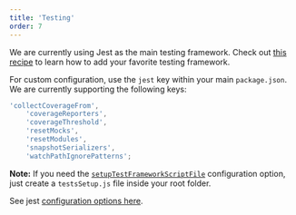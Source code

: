 ```yaml
---
title: 'Testing'
order: 7
---
```


We are currently using Jest as the main testing framework.
Check out [this recipe](/scripts-recipes#testing-with-enzyme) to learn how to add your favorite testing framework.

For custom configuration, use the `jest` key within your main `package.json`. We are currently supporting the following keys:

```js
'collectCoverageFrom',
	'coverageReporters',
	'coverageThreshold',
	'resetMocks',
	'resetModules',
	'snapshotSerializers',
	'watchPathIgnorePatterns';
```

**Note:** If you need the [`setupTestFrameworkScriptFile`](http://jestjs.io/docs/en/configuration#setuptestframeworkscriptfile-string) configuration option, just create a `testsSetup.js` file inside your root folder.

See jest [configuration options here](http://jestjs.io/docs/en/configuration).
